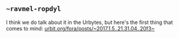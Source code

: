 ## `~ravmel-ropdyl`
I think we do talk about it in the Urbytes, but here's the first thing that comes to mind: [urbit.org/fora/posts/~2017.1.5..21.31.04..20f3~](https://urbit.org/fora/posts/~2017.1.5..21.31.04..20f3~)